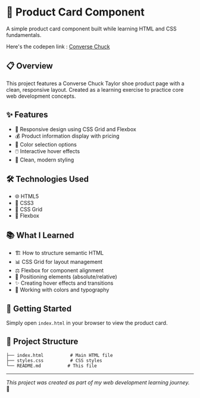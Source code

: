 # 👟 Product Card Component

A simple product card component built while learning HTML and CSS fundamentals.
<p>Here's the codepen link :   <a href="https://codepen.io/Rolling-Thunder/full/YPKaPpY" target="_blank">Converse Chuck</a>
</p>

## 📋 Overview

This project features a Converse Chuck Taylor shoe product page with a clean, responsive layout. Created as a learning exercise to practice core web development concepts.

## ✨ Features

- 📱 Responsive design using CSS Grid and Flexbox
- 💰 Product information display with pricing
- 🎨 Color selection options
- 🖱️ Interactive hover effects
- 🎯 Clean, modern styling

## 🛠️ Technologies Used

- 🌐 HTML5
- 🎨 CSS3
- 📐 CSS Grid
- 🔧 Flexbox

## 📚 What I Learned

- 🏗️ How to structure semantic HTML
- 📊 CSS Grid for layout management
- ⚖️ Flexbox for component alignment
- 📍 Positioning elements (absolute/relative)
- ✨ Creating hover effects and transitions
- 🎨 Working with colors and typography

## 🚀 Getting Started

Simply open `index.html` in your browser to view the product card.

## 📁 Project Structure

```
├── index.html          # Main HTML file
├── styles.css          # CSS styles
└── README.md          # This file
```

---

*This project was created as part of my web development learning journey.* 🌱
